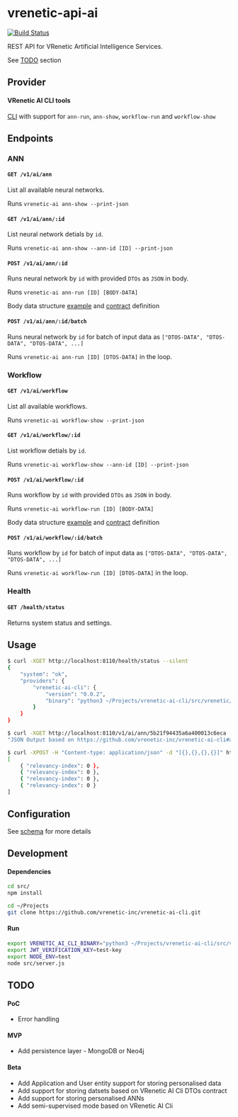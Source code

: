vrenetic-api-ai
===============

[![Build Status](https://jenkins-eu.vrenetic.io/buildStatus/icon?job=vrenetic-api-ai%2Fmaster)](https://jenkins-eu.vrenetic.io/job/vrenetic-api-ai/job/master/)

REST API for VRenetic Artificial Intelligence Services.

See [TODO](https://github.com/vrenetic-inc/vrenetic-api-ai#todo) section

Provider
--------

#### VRenetic AI CLI tools
[CLI](https://github.com/vrenetic-inc/vrenetic-ai-cli) with support for `ann-run`, `ann-show`, `workflow-run` and `workflow-show`

Endpoints
---------

### ANN

#### `GET /v1/ai/ann`

List all available neural networks. 

Runs `vrenetic-ai ann-show --print-json`

#### `GET /v1/ai/ann/:id`

List neural network detials by `id`.

Runs `vrenetic-ai ann-show --ann-id [ID] --print-json`

#### `POST /v1/ai/ann/:id`

Runs neural network by `id` with provided `DTOs` as `JSON` in body.

Runs `vrenetic-ai ann-run [ID] [BODY-DATA]`

Body data structure [example](https://github.com/vrenetic-inc/vrenetic-ai-cli#examples) and [contract](https://github.com/vrenetic-inc/vrenetic-ai-cli#contract) definition

#### `POST /v1/ai/ann/:id/batch`

Runs neural network by `id` for batch of input data as `["DTOS-DATA", "DTOS-DATA", "DTOS-DATA", ...]`

Runs `vrenetic-ai ann-run [ID] [DTOS-DATA]` in the loop.

### Workflow

#### `GET /v1/ai/workflow`

List all available workflows. 

Runs `vrenetic-ai workflow-show --print-json`

#### `GET /v1/ai/workflow/:id`

List workflow detials by `id`.

Runs `vrenetic-ai workflow-show --ann-id [ID] --print-json`

#### `POST /v1/ai/workflow/:id`

Runs workflow by `id` with provided `DTOs` as `JSON` in body.

Runs `vrenetic-ai workflow-run [ID] [BODY-DATA]`

Body data structure [example](https://github.com/vrenetic-inc/vrenetic-ai-cli#examples) and [contract](https://github.com/vrenetic-inc/vrenetic-ai-cli#contract) definition

#### `POST /v1/ai/workflow/:id/batch`

Runs workflow by `id` for batch of input data as `["DTOS-DATA", "DTOS-DATA", "DTOS-DATA", ...]`

Runs `vrenetic-ai workflow-run [ID] [DTOS-DATA]` in the loop.

### Health

#### `GET /health/status`

Returns system status and settings.

Usage
-----

```bash
$ curl -XGET http://localhost:8110/health/status --silent
{
    "system": "ok",
    "providers": {
        "vrenetic-ai-cli": {
            "version": "0.0.2",
            "binary": "python3 ~/Projects/vrenetic-ai-cli/src/vrenetic/ai.py"
        }
    }
}
```

```bash
$ curl -XGET http://localhost:8110/v1/ai/ann/5b21f94435a6a400013c6eca --silent
"JSON Output based on https://github.com/vrenetic-inc/vrenetic-ai-cli#ai-manifest"
```

```bash
$ curl -XPOST -H "Content-type: application/json" -d "[{},{},{},{}]" http://localhost:8110/v1/ai/workflow/604f08de5b2ad818ce686365011c4aa7/batch
[
    { "relevancy-index": 0 },
    { "relevancy-index": 0 },
    { "relevancy-index": 0 },
    { "relevancy-index": 0 }
]
```

Configuration
-------------

See [schema](https://github.com/vrenetic-inc/vrenetic-api-ai/blob/master/src/lib/core/config-schema.js) for more details

Development
-----------

#### Dependencies

```bash
cd src/
npm install
```

```bash
cd ~/Projects
git clone https://github.com/vrenetic-inc/vrenetic-ai-cli.git
```

#### Run

```bash
export VRENETIC_AI_CLI_BINARY="python3 ~/Projects/vrenetic-ai-cli/src/vrenetic/ai.py"
export JWT_VERIFICATION_KEY=test-key
export NODE_ENV=test
node src/server.js
```

TODO
----

#### PoC
* Error handling

#### MVP
* Add persistence layer - MongoDB or Neo4j

#### Beta
* Add Application and User entity support for storing personalised data
* Add support for storing datsets based on VRenetic AI Cli DTOs contract
* Add support for storing personalised ANNs
* Add semi-supervised mode based on VRenetic AI Cli
